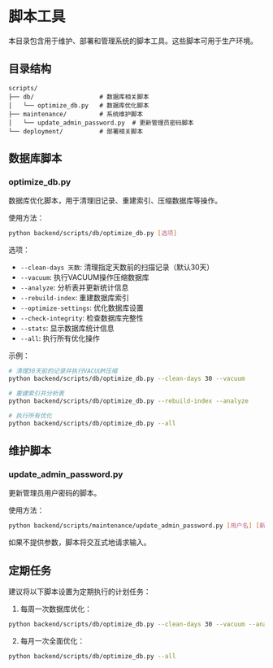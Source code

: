 # 脚本工具

本目录包含用于维护、部署和管理系统的脚本工具。这些脚本可用于生产环境。

## 目录结构

```
scripts/
├── db/                  # 数据库相关脚本
│   └── optimize_db.py   # 数据库优化脚本
├── maintenance/         # 系统维护脚本
│   └── update_admin_password.py  # 更新管理员密码脚本
└── deployment/          # 部署相关脚本
```

## 数据库脚本

### optimize_db.py

数据库优化脚本，用于清理旧记录、重建索引、压缩数据库等操作。

使用方法：
```bash
python backend/scripts/db/optimize_db.py [选项]
```

选项：
- `--clean-days 天数`: 清理指定天数前的扫描记录（默认30天）
- `--vacuum`: 执行VACUUM操作压缩数据库
- `--analyze`: 分析表并更新统计信息
- `--rebuild-index`: 重建数据库索引
- `--optimize-settings`: 优化数据库设置
- `--check-integrity`: 检查数据库完整性
- `--stats`: 显示数据库统计信息
- `--all`: 执行所有优化操作

示例：
```bash
# 清理30天前的记录并执行VACUUM压缩
python backend/scripts/db/optimize_db.py --clean-days 30 --vacuum

# 重建索引并分析表
python backend/scripts/db/optimize_db.py --rebuild-index --analyze

# 执行所有优化
python backend/scripts/db/optimize_db.py --all
```

## 维护脚本

### update_admin_password.py

更新管理员用户密码的脚本。

使用方法：
```bash
python backend/scripts/maintenance/update_admin_password.py [用户名] [新密码]
```

如果不提供参数，脚本将交互式地请求输入。

## 定期任务

建议将以下脚本设置为定期执行的计划任务：

1. 每周一次数据库优化：
```bash
python backend/scripts/db/optimize_db.py --clean-days 30 --vacuum --analyze
```

2. 每月一次全面优化：
```bash
python backend/scripts/db/optimize_db.py --all
``` 